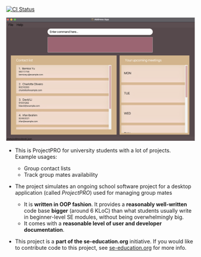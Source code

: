 [![CI Status](https://github.com/AY2324S1-CS2103T-T10-3/tp/workflows/Java%20CI/badge.svg)](https://github.com/AY2324S1-CS2103T-T10-3/tp/actions)

![Ui](docs/images/Ui.png)

* This is ProjectPRO for university students with a lot of projects.<br>
  Example usages:
  * Group contact lists
  * Track group mates availability
* The project simulates an ongoing school software project for a desktop application (called _ProjectPRO_) used for managing group mates
  * It is **written in OOP fashion**. It provides a **reasonably well-written** code base **bigger** (around 6 KLoC) than what students usually write in beginner-level SE modules, without being overwhelmingly big.
  * It comes with a **reasonable level of user and developer documentation**.

* This project is a **part of the se-education.org** initiative. If you would like to contribute code to this project, see [se-education.org](https://se-education.org#https://se-education.org/#contributing) for more info.
